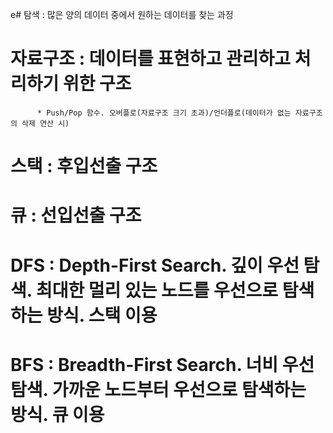 e# 탐색 : 많은 양의 데이터 중에서 원하는 데이터를 찾는 과정
# 자료구조 : 데이터를 표현하고 관리하고 처리하기 위한 구조
          * Push/Pop 함수. 오버플로(자료구조 크기 초과)/언더플로(데이터가 없는 자료구조의 삭제 연산 시)
# 스택 : 후입선출 구조
# 큐 : 선입선출 구조
# DFS : Depth-First Search. 깊이 우선 탐색. 최대한 멀리 있는 노드를 우선으로 탐색하는 방식. 스택 이용
# BFS : Breadth-First Search. 너비 우선 탐색. 가까운 노드부터 우선으로 탐색하는 방식. 큐 이용

